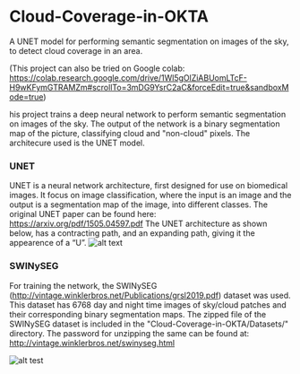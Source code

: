 ﻿# Cloud-Coverage-in-OKTA
A UNET model for performing semantic segmentation on images of the sky, to detect cloud coverage in an area.

(This project can also be tried on Google colab: https://colab.research.google.com/drive/1Wl5gOlZiABUomLTcF-H9wKFymGTRAMZm#scrollTo=3mDG9YsrC2aC&forceEdit=true&sandboxMode=true)

his project trains a deep neural network to perform semantic segmentation on images of the sky. The output of the network is a binary segmentation map of the picture, classifying cloud and "non-cloud" pixels. The architecure used is the UNET model. 	

### UNET
UNET is a neural network architecture, first designed for use on biomedical images. It focus on image classification, where the input is an image and the output is a segmentation map of the image, into different classes. The original UNET paper can be found here: https://arxiv.org/pdf/1505.04597.pdf
The UNET architecture as shown below, has a contracting path, and an expanding path, giving it the appearence of a “U”.
![alt text](https://miro.medium.com/max/2824/1*f7YOaE4TWubwaFF7Z1fzNw.png)

### SWINySEG
For training the network, the SWINySEG (http://vintage.winklerbros.net/Publications/grsl2019.pdf) dataset was used. This dataset has 6768 day and night time images of sky/cloud patches and their corresponding binary segmentation maps. The zipped file of the SWINySEG dataset is included in the "Cloud-Coverage-in-OKTA/Datasets/" directory. The password for unzipping the same can be found at: http://vintage.winklerbros.net/swinyseg.html

![alt test](http://vintage.winklerbros.net/Images/swinyseg.jpg)








